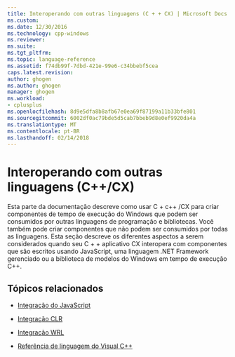 ```yaml
---
title: Interoperando com outras linguagens (C + + CX) | Microsoft Docs
ms.custom: 
ms.date: 12/30/2016
ms.technology: cpp-windows
ms.reviewer: 
ms.suite: 
ms.tgt_pltfrm: 
ms.topic: language-reference
ms.assetid: f74db99f-7dbd-421e-99e6-c34bbebf5cea
caps.latest.revision: 
author: ghogen
ms.author: ghogen
manager: ghogen
ms.workload:
- cplusplus
ms.openlocfilehash: 8d9e5dfa8b8afb67e0ea69f87199a11b33bfe801
ms.sourcegitcommit: 6002df0ac79bde5d5cab7bbeb9d8e0ef9920da4a
ms.translationtype: MT
ms.contentlocale: pt-BR
ms.lasthandoff: 02/14/2018
---
```

# <a name="interoperating-with-other-languages-ccx"></a>Interoperando com outras linguagens (C++/CX)
Esta parte da documentação descreve como usar C + c++ /CX para criar componentes de tempo de execução do Windows que podem ser consumidos por outras linguagens de programação e bibliotecas. Você também pode criar componentes que não podem ser consumidos por todas as linguagens. Esta seção descreve os diferentes aspectos a serem considerados quando seu C + + aplicativo CX interopera com componentes que são escritos usando JavaScript, uma linguagem .NET Framework gerenciado ou a biblioteca de modelos do Windows em tempo de execução C++.  
  
## <a name="related-topics"></a>Tópicos relacionados  
  
-   [Integração do JavaScript](../cppcx/javascript-integration-c-cx.md)  
  
-   [Integração CLR](../cppcx/clr-integration-c-cx.md)  
  
-   [Integração WRL](../cppcx/wrl-integration-c-cx.md)  
  
-   [Referência de linguagem do Visual C++](../cppcx/visual-c-language-reference-c-cx.md)
